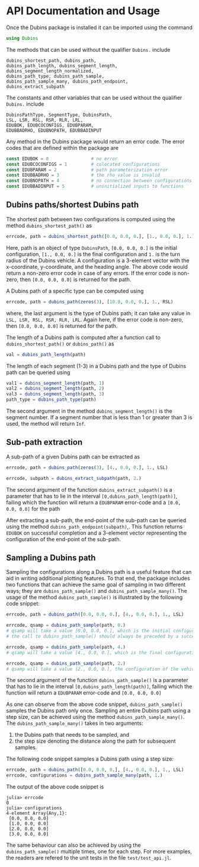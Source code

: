 # API Documentation and Usage

Once the Dubins package is installed it can be imported using the command
```julia
using Dubins
```
The methods that can be used without the qualifier `Dubins.` include
```
dubins_shortest_path, dubins_path,
dubins_path_length, dubins_segment_length,
dubins_segment_length_normalized,
dubins_path_type, dubins_path_sample,
dubins_path_sample_many, dubins_path_endpoint,
dubins_extract_subpath
```
The constants and other variables that can be used without the qualifier `Dubins.` include
```
DubinsPathType, SegmentType, DubinsPath,
LSL, LSR, RSL, RSR, RLR, LRL,
EDUBOK, EDUBCOCONFIGS, EDUBPARAM,
EDUBBADRHO, EDUBNOPATH, EDUBBADINPUT
```

Any method in the Dubins package would return an error code. The error codes that are defined within the package are
```julia
const EDUBOK = 0                # no error
const EDUBCOCONFIGS = 1         # colocated configurations
const EDUBPARAM = 2             # path parameterization error
const EDUBBADRHO = 3            # the rho value is invalid
const EDUBNOPATH = 4            # no connection between configurations with this word
const EDUBBADINPUT = 5          # uninitialized inputs to functions
```

## Dubins paths/shortest Dubins path
The shortest path between two configurations is computed using the method `dubins_shortest_path()` as
```julia
errcode, path = dubins_shortest_path([0.0, 0.0, 0.], [1., 0.0, 0.], 1.)
```
Here, path is an object of type `DubinsPath`, `[0.0, 0.0, 0.]` is the initial configuration, `[1., 0.0, 0.]` is the final configuration and `1.` is the turn radius of the Dubins vehicle. A configuration is a 3-element vector with the x-coordinate, y-coordinate, and the heading angle.
The above code would return a non-zero error code in case of any errors. If the error code is non-zero, then `[0.0, 0.0, 0.0]` is returned for the path.

A Dubins path of a specific type can be computed using
```julia
errcode, path = dubins_path(zeros(3), [10.0, 0.0, 0.], 1., RSL)
```
where, the last argument is the type of Dubins path; it can take any value in `LSL, LSR, RSL, RSR, RLR, LRL`. Again here, if the error code is non-zero, then `[0.0, 0.0, 0.0]` is returned for the path.

The length of a Dubins path is computed after a function call to `dubins_shortest_path()` or `dubins_path()` as
```julia
val = dubins_path_length(path)
```

The length of each segment (1-3) in a Dubins path and the type of Dubins path can be queried using
```julia
val1 = dubins_segment_length(path, 1)
val2 = dubins_segment_length(path, 2)
val3 = dubins_segment_length(path, 3)
path_type = dubins_path_type(path)
```
The second argument in the method `dubins_segment_length()` is the segment number. If a segment number that is less than 1 or greater than 3 is used, the method will return `Inf`.

## Sub-path extraction
A sub-path of a given Dubins path can be extracted as
```julia
errcode, path = dubins_path(zeros(3), [4., 0.0, 0.], 1., LSL)

errcode, subpath = dubins_extract_subpath(path, 2.)
```
The second argument of the function `dubins_extract_subpath()` is a parameter that has to lie in the interval `[0,dubins_path_length(path)]`, failing which the function will return a `EDUBPARAM` error-code and a `[0.0, 0.0, 0.0]` for the path

After extracting a sub-path, the end-point of the sub-path can be queried using the method `dubins_path_endpoint(subpath)`,. This function returns `EDUBOK` on successful completion and a 3-element vector representing the configuration of the end-point of the sub-path.

## Sampling a Dubins path
Sampling the configurations along a Dubins path is a useful feature that can aid in writing additional plotting features. To that end, the package includes two functions that can achieve the same goal of sampling in two different ways; they are `dubins_path_sample()` and `dubins_path_sample_many()`. The usage of the method `dubins_path_sample()` is illustrated by the following code snippet:
```julia
errcode, path = dubins_path([0.0, 0.0, 0.], [4., 0.0, 0.], 1., LSL)

errcode, qsamp = dubins_path_sample(path, 0.)
# qsamp will take a value [0.0, 0.0, 0.], which is the initial configuration
# the call to dubins_path_sample() should always be preceded by a successful call to dubins_path() or dubins_shortest_path()

errcode, qsamp = dubins_path_sample(path, 4.)
# qsamp will take a value [4., 0.0, 0.], which is the final configuration

errcode, qsamp = dubins_path_sample(path, 2.)
# qsamp will take a value [2., 0.0, 0.], the configuration of the vehicle after travelling for 2 units
```
The second argument of the function `dubins_path_sample()` is a parameter that has to lie in the interval `[0,dubins_path_length(path)]`, failing which the function will return a `EDUBPARAM` error-code and `[0.0, 0.0, 0.0]`  

As one can observe from the above code snippet, `dubins_path_sample()` samples the Dubins path only once. Sampling an entire Dubins path using a step size, can be achieved using the method `dubins_path_sample_many()`. The `dubins_path_sample_many()` takes in two arguments:

1. the Dubins path that needs to be sampled, and
2. the step size denoting the distance along the path for subsequent samples.

The following code snippet samples a Dubins path using a step size:
```julia
errcode, path = dubins_path([0.0, 0.0, 0.], [4., 0.0, 0.], 1., LSL)
errcode, configurations = dubins_path_sample_many(path, 1.)
```

The output of the above code snippet is
```
julia> errcode
0
julia> configurations
4-element Array{Any,1}:
 [0.0, 0.0, 0.0]
 [1.0, 0.0, 0.0]
 [2.0, 0.0, 0.0]
 [3.0, 0.0, 0.0]
```

The same behaviour can also be achieved by using the `dubins_path_sample()` multiple times, one for each step. For more examples, the readers are refered to the unit tests in the file `test/test_api.jl`.
